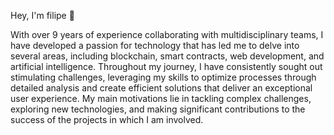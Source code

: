 Hey, I'm filipe 👋

With over 9 years of experience collaborating with multidisciplinary teams, I have developed a passion for technology that has led me to delve into several areas, including blockchain, smart contracts, web development, and artificial intelligence. Throughout my journey, I have consistently sought out stimulating challenges, leveraging my skills to optimize processes through detailed analysis and create efficient solutions that deliver an exceptional user experience. My main motivations lie in tackling complex challenges, exploring new technologies, and making significant contributions to the success of the projects in which I am involved.
